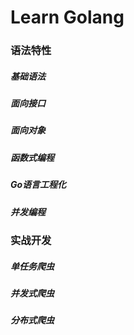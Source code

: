 # Learn Golang

### 语法特性

##### 基础语法

##### 面向接口

##### 面向对象

##### 函数式编程

##### Go语言工程化

##### 并发编程



### 实战开发

##### 单任务爬虫

##### 并发式爬虫

##### 分布式爬虫
